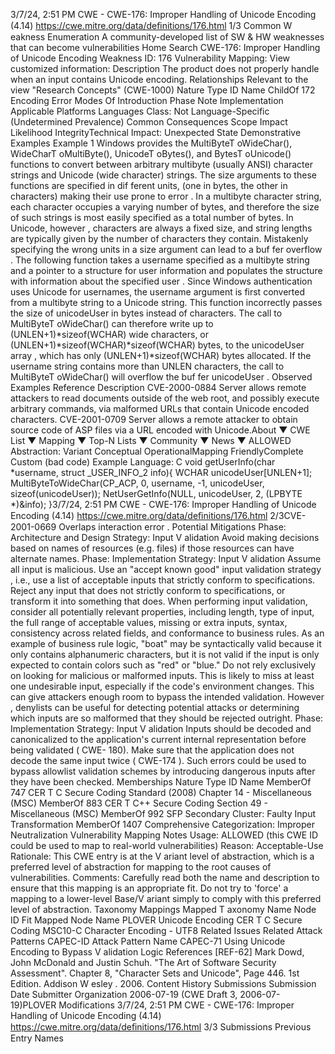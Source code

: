 3/7/24, 2:51 PM CWE - CWE-176: Improper Handling of Unicode Encoding (4.14)
https://cwe.mitre.org/data/deﬁnitions/176.html 1/3
Common W eakness Enumeration
A community-developed list of SW & HW weaknesses that can become
vulnerabilities
Home Search
CWE-176: Improper Handling of Unicode Encoding
Weakness ID: 176
Vulnerability Mapping: 
View customized information:
 Description
The product does not properly handle when an input contains Unicode encoding.
 Relationships
 Relevant to the view "Research Concepts" (CWE-1000)
Nature Type ID Name
ChildOf 172 Encoding Error
 Modes Of Introduction
Phase Note
Implementation
 Applicable Platforms
Languages
Class: Not Language-Specific (Undetermined Prevalence)
 Common Consequences
Scope Impact Likelihood
IntegrityTechnical Impact: Unexpected State
 Demonstrative Examples
Example 1
Windows provides the MultiByteT oWideChar(), WideCharT oMultiByte(), UnicodeT oBytes(), and BytesT oUnicode() functions to convert
between arbitrary multibyte (usually ANSI) character strings and Unicode (wide character) strings. The size arguments to these
functions are specified in dif ferent units, (one in bytes, the other in characters) making their use prone to error .
In a multibyte character string, each character occupies a varying number of bytes, and therefore the size of such strings is most
easily specified as a total number of bytes. In Unicode, however , characters are always a fixed size, and string lengths are typically
given by the number of characters they contain. Mistakenly specifying the wrong units in a size argument can lead to a buf fer
overflow .
The following function takes a username specified as a multibyte string and a pointer to a structure for user information and populates
the structure with information about the specified user . Since Windows authentication uses Unicode for usernames, the username
argument is first converted from a multibyte string to a Unicode string.
This function incorrectly passes the size of unicodeUser in bytes instead of characters. The call to MultiByteT oWideChar() can
therefore write up to (UNLEN+1)\*sizeof(WCHAR) wide characters, or (UNLEN+1)\*sizeof(WCHAR)\*sizeof(WCHAR) bytes, to the
unicodeUser array , which has only (UNLEN+1)\*sizeof(WCHAR) bytes allocated.
If the username string contains more than UNLEN characters, the call to MultiByteT oWideChar() will overflow the buf fer unicodeUser .
 Observed Examples
Reference Description
CVE-2000-0884 Server allows remote attackers to read documents outside of the web root, and possibly execute
arbitrary commands, via malformed URLs that contain Unicode encoded characters.
CVE-2001-0709 Server allows a remote attacker to obtain source code of ASP files via a URL encoded with Unicode.About ▼ CWE List ▼ Mapping ▼ Top-N Lists ▼ Community ▼ News ▼
ALLOWED
Abstraction: Variant
Conceptual OperationalMapping
FriendlyComplete Custom
(bad code) Example Language: C 
void getUserInfo(char \*username, struct \_USER\_INFO\_2 info){
WCHAR unicodeUser[UNLEN+1];
MultiByteToWideChar(CP\_ACP, 0, username, -1, unicodeUser, sizeof(unicodeUser));
NetUserGetInfo(NULL, unicodeUser, 2, (LPBYTE \*)&info);
}3/7/24, 2:51 PM CWE - CWE-176: Improper Handling of Unicode Encoding (4.14)
https://cwe.mitre.org/data/deﬁnitions/176.html 2/3CVE-2001-0669 Overlaps interaction error .
 Potential Mitigations
Phase: Architecture and Design
Strategy: Input V alidation
Avoid making decisions based on names of resources (e.g. files) if those resources can have alternate names.
Phase: Implementation
Strategy: Input V alidation
Assume all input is malicious. Use an "accept known good" input validation strategy , i.e., use a list of acceptable inputs that
strictly conform to specifications. Reject any input that does not strictly conform to specifications, or transform it into something
that does.
When performing input validation, consider all potentially relevant properties, including length, type of input, the full range of
acceptable values, missing or extra inputs, syntax, consistency across related fields, and conformance to business rules. As an
example of business rule logic, "boat" may be syntactically valid because it only contains alphanumeric characters, but it is not
valid if the input is only expected to contain colors such as "red" or "blue."
Do not rely exclusively on looking for malicious or malformed inputs. This is likely to miss at least one undesirable input,
especially if the code's environment changes. This can give attackers enough room to bypass the intended validation. However ,
denylists can be useful for detecting potential attacks or determining which inputs are so malformed that they should be rejected
outright.
Phase: Implementation
Strategy: Input V alidation
Inputs should be decoded and canonicalized to the application's current internal representation before being validated ( CWE-
180). Make sure that the application does not decode the same input twice ( CWE-174 ). Such errors could be used to bypass
allowlist validation schemes by introducing dangerous inputs after they have been checked.
 Memberships
Nature Type ID Name
MemberOf 747 CER T C Secure Coding Standard (2008) Chapter 14 - Miscellaneous (MSC)
MemberOf 883 CER T C++ Secure Coding Section 49 - Miscellaneous (MSC)
MemberOf 992 SFP Secondary Cluster: Faulty Input Transformation
MemberOf 1407 Comprehensive Categorization: Improper Neutralization
 Vulnerability Mapping Notes
Usage: ALLOWED (this CWE ID could be used to map to real-world vulnerabilities)
Reason: Acceptable-Use
Rationale:
This CWE entry is at the V ariant level of abstraction, which is a preferred level of abstraction for mapping to the root causes of
vulnerabilities.
Comments:
Carefully read both the name and description to ensure that this mapping is an appropriate fit. Do not try to 'force' a mapping to a
lower-level Base/V ariant simply to comply with this preferred level of abstraction.
 Taxonomy Mappings
Mapped T axonomy Name Node ID Fit Mapped Node Name
PLOVER Unicode Encoding
CER T C Secure Coding MSC10-C Character Encoding - UTF8 Related Issues
 Related Attack Patterns
CAPEC-ID Attack Pattern Name
CAPEC-71 Using Unicode Encoding to Bypass V alidation Logic
 References
[REF-62] Mark Dowd, John McDonald and Justin Schuh. "The Art of Software Security Assessment". Chapter 8, "Character Sets
and Unicode", Page 446. 1st Edition. Addison W esley . 2006.
 Content History
 Submissions
Submission Date Submitter Organization
2006-07-19
(CWE Draft 3, 2006-07-19)PLOVER
 Modifications
3/7/24, 2:51 PM CWE - CWE-176: Improper Handling of Unicode Encoding (4.14)
https://cwe.mitre.org/data/deﬁnitions/176.html 3/3
 Submissions
 Previous Entry Names